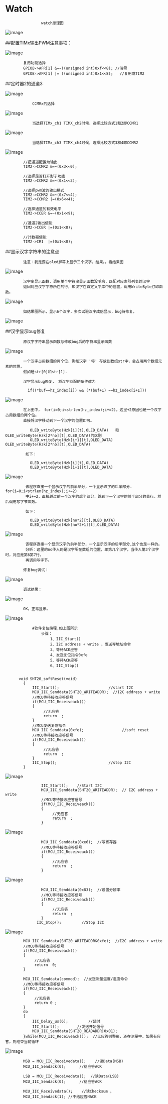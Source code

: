 # Watch

					watch原理图
![image](https://github.com/210843013/Watch/blob/master/watch.png)


##配置TIMx输出PWM注意事项：
				

![image](https://github.com/210843013/Watch/blob/master/afr.png)
			
			复用功能选择
			GPIOB->AFR[1] &=~((unsigned int)0xf<<8); //清零
			GPIOB->AFR[1] |= ((unsigned int)0x1<<8);   //复用成TIM2
			
			
##定时器2的通道3
			
![image](https://github.com/210843013/Watch/blob/master/ch.png)
			
			
				CCMRx的选择
			
![image](https://github.com/210843013/Watch/blob/master/ccmrx.png)
   
				当选择TIMx_ch1 TIMX_ch2时候，选择比较方式1和2即CCMR1
				
![image](https://github.com/210843013/Watch/blob/master/ccmr1.png)

				当选择TIMx_ch3 TIMX_ch4时候，选择比较方式3和4即CCMR2
				
![image](https://github.com/210843013/Watch/blob/master/ccmr2.png)
			
			
			//把通道配置为输出
			TIM2->CCMR2 &=~(0x3<<0);
			
			//选择是否打开影子功能
			TIM2->CCMR2 &=~(0x1<<3);
			
			//选择pwm波的输出模式
			TIM2->CCMR2 &=~(0x7<<4);
			TIM2->CCMR2 |=(0x6<<4);
			
			//选择通道的有效电平
			TIM2->CCER &=~(0x1<<9);
			
			//通道2输出使能
			TIM2->CCER |=(0x1<<8);
			
			//计数器使能
			TIM2->CR1  |=(0x1<<0);
			
##显示汉字字符串的注意点	

			注意：我是要在oled屏幕上显示三个汉字，结果。。看结果图
			
![image](https://github.com/210843013/Watch/blob/master/three.png)

			汉字串显示函数，调用单个字符串显示函数没毛病，匹配对应索引列表的汉字
			返回对应汉字字符所在的行，即汉字在自定义字库中的位置，调用WriteByte打印函数。

![image](https://github.com/210843013/Watch/blob/master/hz.png)
			
			如结果图所示，显示6个汉字，多次试验汉字成倍显示，bug待修复。
			
![image](https://github.com/210843013/Watch/blob/master/pic.JPG) 


##汉字显示bug修复

			原汉字字符串显示函数与修改bug后的字符串显示函数
				
![image](https://github.com/210843013/Watch/blob/master/bug.png)
			
			一个汉字占用数组的两个位，例如汉字 '将' 存放到数组str中，会占用两个数组元素的位置，
			假如是str[0]和str[1].
			
	        汉字显示bug修复， 将汉字匹配的条件改为
			
			  if((*buf==hz_index[i]) && (*(buf+1) ==hz_index[i+1]))	

![image](https://github.com/210843013/Watch/blob/master/diff.png)

			在上图中， for(i=0;i<strlen(hz_index);i+=2)，这里+2原因也是一个汉字占用数组的两个位。
			直接将汉字移动到下一个汉字的位置即可。
			
			   OLED_writeByte(Hzk[i][t],OLED_DATA)   和 OLED_writeByte(Hzk[2*no][t],OLED_DATA)的区别
			   OLED_writeByte(Hzk[i+1][t],OLED_DATA)    OLED_writeByte(Hzk[2*no][t],OLED_DATA) 
			   
			 如下： 
			 
			   OLED_writeByte(Hzk[i][t],OLED_DATA) 
			   OLED_writeByte(Hzk[i+1][t],OLED_DATA)

![image](https://github.com/210843013/Watch/blob/master/font.png)			   

			 该程序直接一个显示汉字的前半部分，一个显示汉字的后半部分. for(i=0;i<strlen(hz_index);i+=2)
			 中i+=2，直接越过前一个汉字的后半部分，跳到下一个汉字的前半部分的首行。然后调用写字节函数。
			 
			 如下：
			 
			   OLED_writeByte(Hzk[no*2][t],OLED_DATA) 
			   OLED_writeByte(Hzk[no*2+1][t],OLED_DATA)
			   
![image](https://github.com/210843013/Watch/blob/master/font.png)	
		   
			 该程序直接一个显示汉字的前半部分，一个显示汉字的后半部分,这个也是一样的。
			 分析：这里的no传入的是汉字所在数组的位置，即第几个汉字，当传入第3个汉字时，对应是第6第7行。
			 再调用写字节。
			 
			修复bug调试：
			
![image](https://github.com/210843013/Watch/blob/master/xs1.png)

			调试结果：
			
![image](https://github.com/210843013/Watch/blob/master/pic2.png)		
			
			OK，正常显示。
			
![image](https://github.com/210843013/Watch/blob/master/soft.png)

				#软件复位编程,如上图所示
					步骤：
						1、IIC_Start()
						2、I2C address + write ，发送写地址命令
						3、等待ACK应答
						4、发送复位指令0xfe
						5、等待ACK应答
						6、IIC_Stop()
						
						
		  void SHT20_softReset(void)                    
			{
				IIC_Start();                      //start I2C
				MCU_IIC_Senddata(SHT20_WRITEADDR);  //I2C address + write
				//MCU等待接收应答信号
				if(MCU_IIC_Receiveack())
				{
					 //无应答
					 return  ;
				}
				//MCU发送复位指令
				MCU_IIC_Senddata(0xfe);                 //soft reset
				//MCU等待接收应答信号
				if(MCU_IIC_Receiveack())
				{
					 //无应答
					 return  ;
				}
				IIC_Stop();                       //stop I2C
			}

![image](https://github.com/210843013/Watch/blob/master/IIC.png)


				    IIC_Start(); 	//Start I2C 
					MCU_IIC_Senddata(SHT20_WRITEADDR);  // I2C address + write
					//MCU等待接收应答信号
					if(MCU_IIC_Receiveack())
					{
						 //无应答
						 return  ;
					}
					
![image](https://github.com/210843013/Watch/blob/master/ml1.png)

					
					MCU_IIC_Senddata(0xe6);  //写寄存器
					//MCU等待接收应答信号
					if(MCU_IIC_Receiveack())
					{
						 //无应答
						 return  ;
					}
![image](https://github.com/210843013/Watch/blob/master/set.png)
					
					MCU_IIC_Senddata(0x83);  //设置分辨率  
					//MCU等待接收应答信号
					if(MCU_IIC_Receiveack())
					{
						 //无应答
						 return  ;
					}
				  IIC_Stop();         //Stop I2C         
				
				
![image](https://github.com/210843013/Watch/blob/master/ml.png)

			MCU_IIC_Senddata(SHT20_WRITEADDR&0xfe);  //I2C address + write
			//MCU等待接收应答信号
			if(MCU_IIC_Receiveack())
			{
				 //无应答
				 return  0;
			}
			
			MCU_IIC_Senddata(commod);  //发送测量温度/湿度命令
			//MCU等待接收应答信号
			if(MCU_IIC_Receiveack())
			{
				 //无应答
				 return 0 ;
			}
			do
			{
				IIC_Delay_us(6);         //延时
				IIC_Start();        //发送开始信号
				MCU_IIC_Senddata(SHT20_READADDR|0x01);
			}while(MCU_IIC_Receiveack());  //无应答则整形，还在测量中，如果有应答，则结束当前循环

![image](https://github.com/210843013/Watch/blob/master/sx.png)	
			
			MSB = MCU_IIC_Receivedata();    //读Data(MSB)
			MCU_IIC_Sendack(0);      //给应答ACK
			
			LSB = MCU_IIC_Receivedata();  //读Data(LSB)
			MCU_IIC_Sendack(0);      //给应答ACK
			
			MCU_IIC_Receivedata();    //读Checksum ，
			MCU_IIC_Sendack(1); //不给应答NACK 			
			
			
			
			
			
			
			
			

